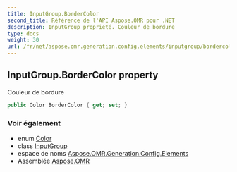 ```yaml
---
title: InputGroup.BorderColor
second_title: Référence de l'API Aspose.OMR pour .NET
description: InputGroup propriété. Couleur de bordure
type: docs
weight: 30
url: /fr/net/aspose.omr.generation.config.elements/inputgroup/bordercolor/
---
```

## InputGroup.BorderColor property

Couleur de bordure

```csharp
public Color BorderColor { get; set; }
```

### Voir également

* enum [Color](../../../aspose.omr.generation/color/)
* class [InputGroup](../)
* espace de noms [Aspose.OMR.Generation.Config.Elements](../../inputgroup/)
* Assemblée [Aspose.OMR](../../../)


